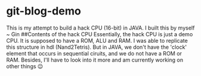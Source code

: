 # git-blog-demo
This is my attempt to build a hack CPU (16-bit) in JAVA. I built this by myself ~ Gin
##Contents of the hack CPU
Essentially, the hack CPU is just a demo CPU. It is supposed to have a ROM, ALU and RAM. I was able to replicate this structure in hdl (Nand2Tetris). But in JAVA, we don't have the 'clock' element that occurs in sequential ciruits, and we do not have a ROM or RAM. 
Besides, I'll have to look into it more and am currently working on other things 😉
